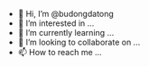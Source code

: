 - 👋 Hi, I’m @budongdatong
- 👀 I’m interested in ...
- 🌱 I’m currently learning ...
- 💞️ I’m looking to collaborate on ...
- 📫 How to reach me ...

<!---
budongdatong/budongdatong is a ✨ special ✨ repository because its `README.md` (this file) appears on your GitHub profile.
You can click the Preview link to take a look at your changes.
--->
